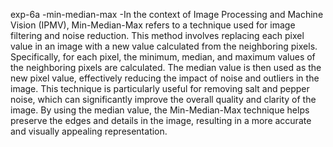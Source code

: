 exp-6a -min-median-max -In the context of Image Processing and Machine Vision (IPMV), Min-Median-Max refers to a technique used for image filtering and noise reduction. This method involves replacing each pixel value in an image with a new value calculated from the neighboring pixels. Specifically, for each pixel, the minimum, median, and maximum values of the neighboring pixels are calculated. The median value is then used as the new pixel value, effectively reducing the impact of noise and outliers in the image. This technique is particularly useful for removing salt and pepper noise, which can significantly improve the overall quality and clarity of the image. By using the median value, the Min-Median-Max technique helps preserve the edges and details in the image, resulting in a more accurate and visually appealing representation.
